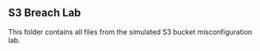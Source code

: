 ## S3 Breach Lab

This folder contains all files from the simulated S3 bucket misconfiguration lab.
